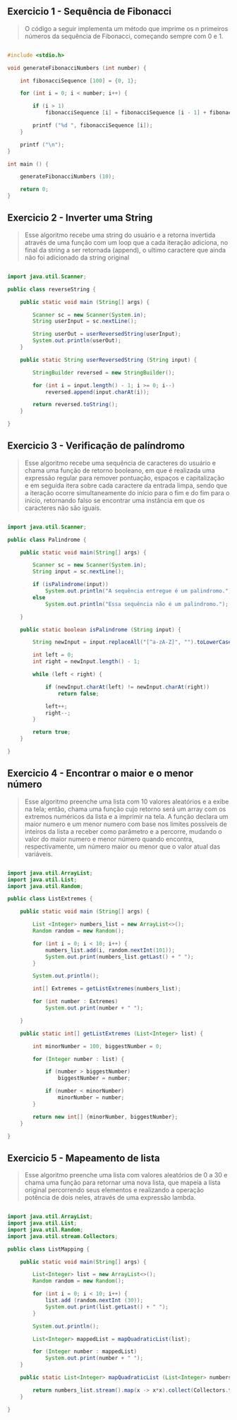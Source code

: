 ## Exercicio 1 - Sequência de Fibonacci

> O código a seguir implementa um método que imprime os n primeiros números da sequência de Fibonacci, começando sempre com 0 e 1.

```C

#include <stdio.h>

void generateFibonacciNumbers (int number) {

    int fibonacciSequence [100] = {0, 1};

    for (int i = 0; i < number; i++) {

        if (i > 1) 
            fibonacciSequence [i] = fibonacciSequence [i - 1] + fibonacciSequence [i - 2];

        printf ("%d ", fibonacciSequence [i]);
    }

    printf ("\n");
}

int main () {

    generateFibonacciNumbers (10);

    return 0;
}

```

## Exercicio 2 - Inverter uma String

> Esse algoritmo recebe uma string do usuário e a retorna invertida através de uma função com um loop
que a cada iteração adiciona, no final da string a ser retornada (append), o ultimo caractere que ainda não foi adicionado da string original

```Java 

import java.util.Scanner;

public class reverseString {

    public static void main (String[] args) {

        Scanner sc = new Scanner(System.in);
        String userInput = sc.nextLine();

        String userOut = userReversedString(userInput);
        System.out.println(userOut);
    }

    public static String userReversedString (String input) {

        StringBuilder reversed = new StringBuilder();

        for (int i = input.length() - 1; i >= 0; i--)
            reversed.append(input.charAt(i));

        return reversed.toString();
    }

}

```

## Exercicio 3 - Verificação de palíndromo

> Esse algoritmo recebe uma sequência de caracteres do usuário e chama uma função de retorno booleano, em que
é realizada uma expressão regular para remover pontuação, espaços e capitalização e em seguida itera sobre
cada caractere da entrada limpa, sendo que a iteração ocorre simultaneamente do início para o fim e do fim para o 
início, retornando falso se encontrar uma instância em que os caracteres não são iguais.

```Java

import java.util.Scanner;

public class Palindrome {

    public static void main(String[] args) {

        Scanner sc = new Scanner(System.in);
        String input = sc.nextLine();

        if (isPalindrome(input))
            System.out.println("A sequência entregue é um palindromo.");
        else
            System.out.println("Essa sequência não é um palindromo.");

    }

    public static boolean isPalindrome (String input) {

        String newInput = input.replaceAll("[^a-zA-Z]", "").toLowerCase();

        int left = 0;
        int right = newInput.length() - 1;

        while (left < right) {

            if (newInput.charAt(left) != newInput.charAt(right))
                return false;

            left++;
            right--;
        }

        return true;
    }

}

```

## Exercicio 4 - Encontrar o maior e o menor número

> Esse algoritmo preenche uma lista com 10 valores aleatórios e a exibe na tela; então, chama uma função cujo retorno será
um array com os extremos numéricos da lista e a imprimir na tela. A função declara um maior numero e um menor numero com base
nos limites possíveis de inteiros da lista a receber como parâmetro e a percorre, mudando o valor do maior numero e menor número quando
encontra, respectivamente, um número maior ou menor que o valor atual das variáveis.

```Java 

import java.util.ArrayList;
import java.util.List;
import java.util.Random;

public class ListExtremes {

    public static void main (String[] args) {

        List <Integer> numbers_list = new ArrayList<>();
        Random random = new Random();

        for (int i = 0; i < 10; i++) {
            numbers_list.add(i, random.nextInt(101));
            System.out.print(numbers_list.getLast() + " ");
        }

        System.out.println();

        int[] Extremes = getListExtremes(numbers_list);

        for (int number : Extremes)
            System.out.print(number + " ");

    }

    public static int[] getListExtremes (List<Integer> list) {

        int minorNumber = 100, biggestNumber = 0;

        for (Integer number : list) {

            if (number > biggestNumber)
                biggestNumber = number;

            if (number < minorNumber)
                minorNumber = number;
        }

        return new int[] {minorNumber, biggestNumber};
    }

}

```

## Exercicio 5 - Mapeamento de lista

> Esse algoritmo preenche uma lista com valores aleatórios de 0 a 30 e chama uma função para retornar uma nova lista,
que mapeia a lista original percorrendo seus elementos e realizando a operação potência de dois neles, através de uma expressão lambda.

```Java

import java.util.ArrayList;
import java.util.List;
import java.util.Random;
import java.util.stream.Collectors;

public class ListMapping {

    public static void main(String[] args) {

        List<Integer> list = new ArrayList<>();
        Random random = new Random();

        for (int i = 0; i < 10; i++) {
            list.add (random.nextInt (30));
            System.out.print(list.getLast() + " ");
        }

        System.out.println();

        List<Integer> mappedList = mapQuadraticList(list);

        for (Integer number : mappedList)
            System.out.print(number + " ");
    }

    public static List<Integer> mapQuadraticList (List<Integer> numbers_list) {

        return numbers_list.stream().map(x -> x*x).collect(Collectors.toList());
    }

}

```